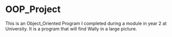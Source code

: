 # OOP_Project
This is an Object_Oriented Program I completed during a module in year 2 at University. It is a program that will find Wally in a large picture.
